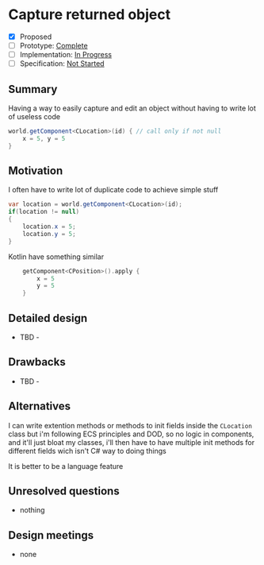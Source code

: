 # Capture returned object

* [x] Proposed
* [ ] Prototype: [Complete](https://github.com/PROTOTYPE_OWNER/roslyn/BRANCH_NAME)
* [ ] Implementation: [In Progress](https://github.com/dotnet/roslyn/BRANCH_NAME)
* [ ] Specification: [Not Started](pr/1)

## Summary
[summary]: #summary

Having a way to easily capture and edit an object without having to write lot of useless code

```c#
world.getComponent<CLocation>(id) { // call only if not null
	x = 5, y = 5
}
```

## Motivation
[motivation]: #motivation

I often have to write lot of duplicate code to achieve simple stuff

```c#
var location = world.getComponent<CLocation>(id);
if(location != null)
{
	location.x = 5;
	location.y = 5;
}
```

Kotlin have something similar

```kotlin
    getComponent<CPosition>().apply {
        x = 5
        y = 5
    }
```

## Detailed design
[design]: #detailed-design

- TBD -


## Drawbacks
[drawbacks]: #drawbacks

- TBD -

## Alternatives
[alternatives]: #alternatives

I can write extention methods or methods to init fields inside the ``CLocation`` class but i'm following ECS principles and DOD, so no logic in components, and it'll just bloat my classes, i'll then have to have multiple init methods for different fields wich isn't C# way to doing things


It is better to be a language feature

## Unresolved questions
[unresolved]: #unresolved-questions

- nothing

## Design meetings

- none
